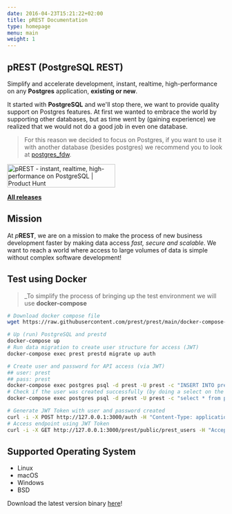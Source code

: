 ```yaml
---
date: 2016-04-23T15:21:22+02:00
title: pREST Documentation
type: homepage
menu: main
weight: 1
---
```


## pREST (PostgreSQL REST)

Simplify and accelerate development, instant, realtime, high-performance on any **Postgres** application, **existing or new**.

It started with **PostgreSQL** and we'll stop there, we want to provide quality support on Postgres features. At first we wanted to embrace the world by supporting other databases, but as time went by (gaining experience) we realized that we would not do a good job in even one database.

> For this reason we decided to focus on Postgres, if you want to use it with another database (besides postgres) we recommend you to look at [postgres_fdw](https://www.postgresql.org/docs/9.5/postgres-fdw.html).

<a href="https://www.producthunt.com/posts/prest?utm_source=badge-featured&utm_medium=badge&utm_souce=badge-prest" target="_blank"><img src="https://api.producthunt.com/widgets/embed-image/v1/featured.svg?post_id=303506&theme=light" alt="pREST - instant, realtime, high-performance on PostgreSQL | Product Hunt" style="width: 250px; height: 54px;" width="250" height="54" /></a>

[**All releases**](/releases/)

## Mission

At _p_**REST**, we are on a mission to make the process of new business development faster by making data access _fast, secure and scalable_. We want to reach a world where access to large volumes of data is simple without complex software development!

## Test using Docker

> _To simplify the process of bringing up the test environment we will use **docker-compose**

```sh
# Download docker compose file
wget https://raw.githubusercontent.com/prest/prest/main/docker-compose-prod.yml -O docker-compose.yml

# Up (run) PostgreSQL and prestd
docker-compose up
# Run data migration to create user structure for access (JWT)
docker-compose exec prest prestd migrate up auth

# Create user and password for API access (via JWT)
## user: prest
## pass: prest
docker-compose exec postgres psql -d prest -U prest -c "INSERT INTO prest_users (name, username, password) VALUES ('pREST Full Name', 'prest', MD5('prest'))"
# Check if the user was created successfully (by doing a select on the table)
docker-compose exec postgres psql -d prest -U prest -c "select * from prest_users"

# Generate JWT Token with user and password created
curl -i -X POST http://127.0.0.1:3000/auth -H "Content-Type: application/json" -d '{"username": "prest", "password": "prest"}'
# Access endpoint using JWT Token
curl -i -X GET http://127.0.0.1:3000/prest/public/prest_users -H "Accept: application/json" -H "Authorization: Bearer {TOKEN}"
```

## Supported Operating System

- Linux
- macOS
- Windows
- BSD

Download the latest version binary [here](https://github.com/prest/prest/releases/latest)!
